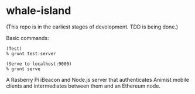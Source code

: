 # whale-island

(This repo is in the earliest stages of development. TDD is being done.)

Basic commands:

```
(Test)
% grunt test:server

(Serve to localhost:9000)
% grunt serve
```

A Rasberry Pi iBeacon and Node.js server that authenticates Animist mobile clients and intermediates between them and an Ethereum node. 
